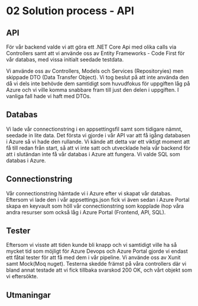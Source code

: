 # 02 Solution process - API

## API

För vår backend valde vi att göra ett .NET Core Api med olika calls via Controllers samt att vi använde oss av Entity Frameworks - Code First för vår databas, med vissa initialt seedade testdata.

Vi använde oss av Controllers, Models och Services (Repositoryies) men skippade DTO (Data Transfer Object). Vi tog beslut på att inte använda den då vi dels inte behövde dem samtidigt som huvudfokus för uppgiften låg på Azure och vi ville komma snabbare fram till just den delen i uppgiften. I vanliga fall hade vi haft med DTOs.

## Databas

Vi lade vår connectionstring i en appsettingsfil samt som tidigare nämnt, seedade in lite data. Det första vi gjorde i vår API var att få igång databasen i Azure så vi hade den rullande. Vi kände att detta var ett viktigt moment att få till redan från start, så att vi inte satt och utvecklade hela vår backend för att i slutändan inte få vår databas i Azure att fungera. Vi valde SQL som databas i Azure.

## Connectionstring

Vår connectionstring hämtade vi i Azure efter vi skapat vår databas. Eftersom vi lade den i vår appsettings.json fick vi även sedan i Azure Portal skapa en keyvault som höll vår connectionstring som kopplade ihop våra andra resurser som också låg i Azure Portal (Frontend, API, SQL).

## Tester

Eftersom vi visste att tiden kunde bli knapp och vi samtidigt ville ha så mycket tid som möjligt för Azure Devops och  Azure Portal gjorde vi endast ett fåtal tester för att få med dem i vår pipeline. Vi använde oss av Xunit samt Mock(Moq nuget). Testerna skedde främst på våra controllers där vi bland annat testade att vi fick tillbaka svarskod 200 OK, och vårt objekt som vi eftersökte.

## Utmaningar